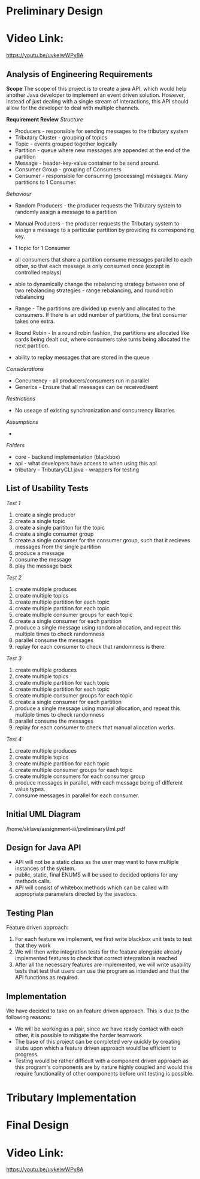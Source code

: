 # Preliminary Design
# Video Link:
https://youtu.be/uvkeiwWPy8A
## Analysis of Engineering Requirements

**Scope**
The scope of this project is to create a java API, which would help another Java developer to implement an event driven solution. However, instead of just
dealing with a single stream of interactions, this API should allow for the developer to deal with multiple channels.

**Requirement Review**
_Structure_

- Producers - responsible for sending messages to the tributary system
- Tributary Cluster - grouping of topics
- Topic - events grouped together logically
- Partition - queue where new messages are appended at the end of the partition
- Message - header-key-value container to be send around.
- Consumer Group - grouping of Consumers
- Consumer - responsible for consuming (processing) messages. Many partitions to 1 Consumer.

_Behaviour_

- Random Producers - the producer requests the Tributary system to randomly assign a message to a partition
- Manual Producers - the producer requests the Tributary system to assign a message to a particular partition by providing its corresponding key.
- 1 topic for 1 Consumer
- all consumers that share a partition consume messages parallel to each other, so that each message is only consumed once (except in controlled replays)

- able to dynamically change the rebalancing strategy between one of two rebalancing strategies - range rebalancing, and round robin rebalancing
- Range - The partitions are divided up evenly and allocated to the consumers. If there is an odd number of partitions, the first consumer takes one extra.
- Round Robin - In a round robin fashion, the partitions are allocated like cards being dealt out, where consumers take turns being allocated the next partition.
- ability to replay messages that are stored in the queue

_Considerations_

- Concurrency - all producers/consumers run in parallel
- Generics - Ensure that all messages can be received/sent

_Restrictions_

- No useage of existing synchronization and concurrency libraries

_Assumptions_

-

_Folders_

- core - backend implementation (blackbox)
- api - what developers have access to when using this api
- tributary - TributaryCLI.java - wrappers for testing

## List of Usability Tests

_Test 1_

1. create a single producer
2. create a single topic
3. create a single parititon for the topic
4. create a single consumer group
5. create a single consumer for the consumer group, such that it recieves messages from the single partition
6. produce a message
7. consume the message
8. play the message back

_Test 2_

1. create multiple produces
2. create multiple topics
3. create multiple partition for each topic
4. create multiple partition for each topic
5. create multiple consumer groups for each topic
6. create a single consumer for each partition
7. produce a single message using random allocation, and repeat this multiple times to check randomness
8. parallel consume the messages
9. replay for each consumer to check that randomness is there.

_Test 3_

1. create multiple produces
2. create multiple topics
3. create multiple partition for each topic
4. create multiple partition for each topic
5. create multiple consumer groups for each topic
6. create a single consumer for each partition
7. produce a single message using manual allocation, and repeat this multiple times to check randomness
8. parallel consume the messages
9. replay for each consumer to check that manual allocation works.

_Test 4_

1. create multiple produces
2. create multiple topics
3. create multiple partition for each topic
4. create multiple consumer groups for each topic
5. create multiple consumers for each consumer group
6. produce messages in parallel, with each message being of different value types.
7. consume messages in parallel for each consumer.

## Initial UML Diagram

/home/sklave/assignment-iii/preliminaryUml.pdf

## Design for Java API

- API will not be a static class as the user may want to have multiple instances of the system.
- public, static, final ENUMS will be used to decided options for any methods calls.
- API will consist of whitebox methods which can be called with appropriate parameters directed by the javadocs.

## Testing Plan

Feature driven approach:

1. For each feature we implement, we first write blackbox unit tests to test that they work
2. We will then write integration tests for the feature alongside already implemented features to check that correct integration is reached
3. After all the necessary features are implemented, we will write usability tests that test that users can use the program as intended and that the API functions as required.

## Implementation

We have decided to take on an feature driven approach.
This is due to the following reasons:

- We will be working as a pair, since we have ready contact with each other, it is possible to mitigate the harder teamwork
- The base of this project can be completed very quickly by creating stubs upon which a feature driven approach would be efficient to progress.
- Testing would be rather difficult with a component driven approach as this program's components are by nature highly coupled and would this require functionality of other components before unit testing is possible.

# Tributary Implementation

# Final Design
# Video Link:
https://youtu.be/uvkeiwWPy8A